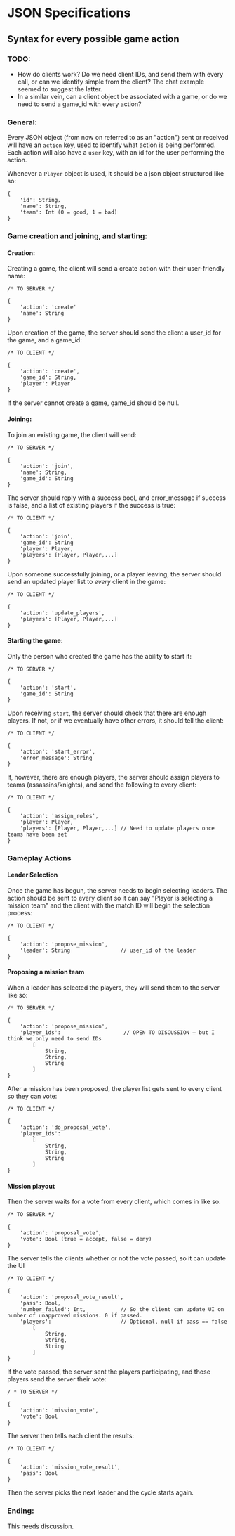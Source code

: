 # JSON Specifications
## Syntax for every possible game action

### TODO:

- How do clients work? Do we need client IDs, and send them with every call, or can we identify simple from the client? The chat example seemed to suggest the latter.
- In a similar vein, can a client object be associated with a game, or do we need to send a game_id with every action?

### General:

Every JSON object (from now on referred to as an "action") sent or received will have an `action` key, used to identify what action is being performed. Each action will also have a `user` key, with an id for the user performing the action.

Whenever a `Player` object is used, it should be a json object structured like so:

	{
		'id': String,
		'name': String,
		'team': Int (0 = good, 1 = bad)
	}

### Game creation and joining, and starting:

#### Creation:

Creating a game, the client will send a create action with their user-friendly name:

	/* TO SERVER */

	{
		'action': 'create'
		'name': String
	}
	
Upon creation of the game, the server should send the client a user_id for the game, and a game_id:

	/* TO CLIENT */

	{
		'action': 'create',
		'game_id': String,
		'player': Player
	}

If the server cannot create a game, game_id should be null.

#### Joining:

To join an existing game, the client will send:

	/* TO SERVER */

	{
		'action': 'join',
		'name': String,
		'game_id': String
	}
	
The server should reply with a success bool, and error_message if success is false, and a list of existing players if the success is true:

	/* TO CLIENT */

	{
		'action': 'join',
		'game_id': String
		'player': Player,
		'players': [Player, Player,...]
	}
	
Upon someone successfully joining, or a player leaving, the server should send an updated player list to *every* client in the game:

	/* TO CLIENT */

	{
		'action': 'update_players',
		'players': [Player, Player,...]
	}

#### Starting the game:

Only the person who created the game has the ability to start it:

	/* TO SERVER */

	{
		'action': 'start',
		'game_id': String
	}

Upon receiving `start`, the server should check that there are enough players. If not, or if we eventually have other errors, it should tell the client:

	/* TO CLIENT */

	{
		'action': 'start_error',
		'error_message': String
	}
	
If, however, there are enough players, the server should assign players to teams (assassins/knights), and send the following to every client:

	/* TO CLIENT */

	{
		'action': 'assign_roles',
		'player': Player,
		'players': [Player, Player,...] // Need to update players once teams have been set
	}

### Gameplay Actions

#### Leader Selection

Once the game has begun, the server needs to begin selecting leaders. The action should be sent to every client so it can say "Player is selecting a mission team" and the client with the match ID will begin the selection process:
	
	/* TO CLIENT */

	{
		'action': 'propose_mission',
		'leader': String 				// user_id of the leader
	}

#### Proposing a mission team

When a leader has selected the players, they will send them to the server like so:

	/* TO SERVER */
	
	{
		'action': 'propose_mission',
		'player_ids': 					 // OPEN TO DISCUSSION — but I think we only need to send IDs
			[
				String,
				String,
				String
			]
	}

After a mission has been proposed, the player list gets sent to every client so they can vote:

	/* TO CLIENT */
	
	{
		'action': 'do_proposal_vote',
		'player_ids':
			[
				String,
				String,
				String
			]
	}
	
#### Mission playout

Then the server waits for a vote from every client, which comes in like so:

	/* TO SERVER */
	
	{
		'action': 'proposal_vote',
		'vote': Bool (true = accept, false = deny) 
	}

The server tells the clients whether or not the vote passed, so it can update the UI
	
	/* TO CLIENT */
	
	{
		'action': 'proposal_vote_result',
		'pass': Bool,
		'number_failed': Int, 			// So the client can update UI on number of unapproved missions. 0 if passed.
		'players': 						// Optional, null if pass == false
			[
				String, 
				String, 
				String
			]
	}

If the vote passed, the server sent the players participating, and those players send the server their vote:

	/ * TO SERVER */
	
	{
		'action': 'mission_vote',
		'vote': Bool
	}
	
The server then tells each client the results:

	/* TO CLIENT */
	
	{
		'action': 'mission_vote_result',
		'pass': Bool
	}

Then the server picks the next leader and the cycle starts again.

### Ending:

This needs discussion.





























